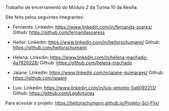 Trabalho de encerramento do Módulo 2 da Turma 10 da Resília.

Site feito pelos seguintes integrantes:
- Fernanda: 
    Linkedin: https://www.linkedin.com/in/fernanda-soares/ 
    Github: https://github.com/fernandasoaress

- Heitor: 
    Linkedin: https://www.linkedin.com/in/heitorschumann/ 
    Github: https://github.com/heitorschumann

- Helena: 
    Linkedin: https://www.linkedin.com/in/helena-machado-4a7626228/ 
    Github: https://github.com/helena-machado

- Jaiane: 
    Linkedin: https://www.linkedin.com/in/jaiane-guimaraes/ 
    Github: https://github.com/jaiaani
    
- Luis: 
    Linkedin: https://www.linkedin.com/in/luis-antonio-5a6092213/ 
    Github: https://github.com/LagAntunes

Para acessar o projeto: https://heitorschumann.github.io/Projeto-Sci-Flix/
